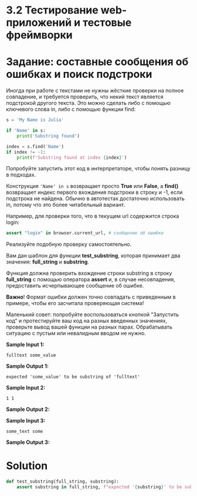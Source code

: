 # 3.2 Тестирование web-приложений и тестовые фреймворки

# Задание: составные сообщения об ошибках и поиск подстроки

Иногда при работе с текстами не нужны жёсткие проверки на полное совпадение, и требуется проверить, что некий текст
является подстрокой другого текста. Это можно сделать либо с помощью ключевого слова in, либо с помощью функции find:

```python
s = 'My Name is Julia'

if 'Name' in s:
    print('Substring found')

index = s.find('Name')
if index != -1:
    print(f'Substring found at index {index}')
```

Попробуйте запустить этот код в интерпретаторе, чтобы понять разницу в подходах.

Конструкция `'Name' in s` возвращает просто **True** или **False**, a **find()** возвращает индекс первого вхождения
подстроки в строку и -1, если подстрока не найдена. Обычно в автотестах достаточно использовать in, потому что это более
читабельный вариант.

Например, для проверки того, что в текущем url содержится строка login:

```python
assert "login" in browser.current_url, # сообщение об ошибке
```

Реализуйте подобную проверку самостоятельно.

Вам дан шаблон для функции **test_substring**, которая принимает два значения: **full_string** и **substring**.

Функция должна проверить вхождение строки substring в строку **full_string** с помощью оператора **assert** и, в случае
несовпадения, предоставить исчерпывающее сообщение об ошибке.

**Важно**! Формат ошибки должен точно совпадать с приведенным в примере, чтобы его засчитала проверяющая система!

Маленький совет: попробуйте воспользоваться кнопкой "Запустить код" и протестируйте ваш код на разных введенных
значениях, проверьте вывод вашей функции на разных парах. Обрабатывать ситуацию с пустым или невалидным вводом не нужно.

**Sample Input 1:**

```
fulltext some_value
```

**Sample Output 1:**

```
expected 'some_value' to be substring of 'fulltext'
```

**Sample Input 2:**

```
1 1
```

**Sample Output 2:**

**Sample Input 3:**

```
some_text some
```

**Sample Output 3:**

# Solution

```python
def test_substring(full_string, substring):
    assert substring in full_string, f"expected '{substring}' to be substring of '{full_string}'"
```